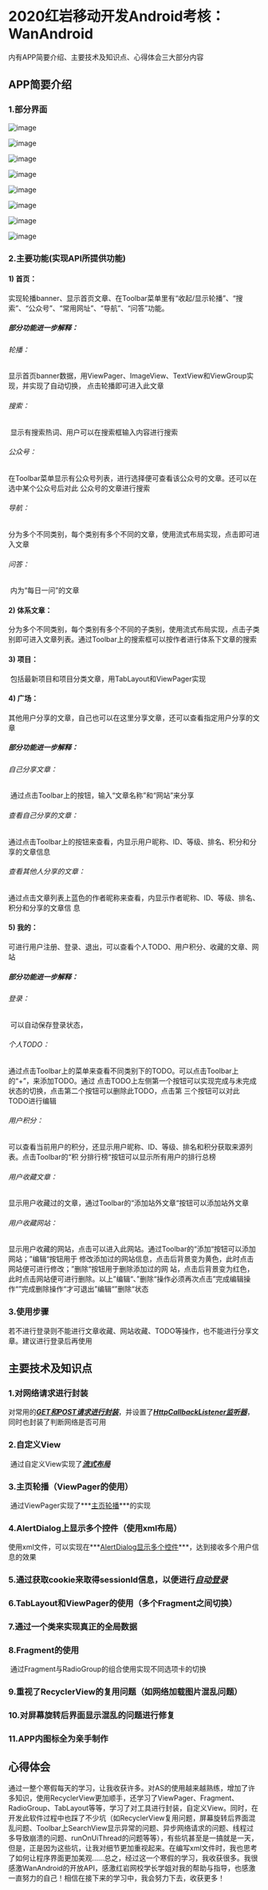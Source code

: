 # 2020红岩移动开发Android考核：WanAndroid

内有APP简要介绍、主要技术及知识点、心得体会三大部分内容

## APP简要介绍

### 1.部分界面

![image](https://github.com/SkyD666/WanAndroid/blob/master/ScreenShots/首页.gif)

![image](https://github.com/SkyD666/WanAndroid/blob/master/ScreenShots/体系.jpg)

![image](https://github.com/SkyD666/WanAndroid/blob/master/ScreenShots/项目.jpg)

![image](https://github.com/SkyD666/WanAndroid/blob/master/ScreenShots/广场.jpg)

![image](https://github.com/SkyD666/WanAndroid/blob/master/ScreenShots/我的.jpg)

![image](https://github.com/SkyD666/WanAndroid/blob/master/ScreenShots/登录.jpg)

![image](https://github.com/SkyD666/WanAndroid/blob/master/ScreenShots/排行榜.jpg)

![image](https://github.com/SkyD666/WanAndroid/blob/master/ScreenShots/TODO.jpg)

### 2.主要功能(实现API所提供功能)

#### 1) 首页：

​		实现轮播banner、显示首页文章、在Toolbar菜单里有“收起/显示轮播”、“搜索”、“公众号”、“常用网址”、“导航”、“问答”功能。

##### 				部分功能进一步解释：

###### 				轮播：

​				显示首页banner数据，用ViewPager、ImageView、TextView和ViewGroup实现，并实现了自动切换，		点击轮播即可进入此文章

###### 				搜索：

​				显示有搜索热词、用户可以在搜索框输入内容进行搜索

###### 				公众号：

​				在Toolbar菜单显示有公众号列表，进行选择便可查看该公众号的文章。还可以在选中某个公众号后对此		公众号的文章进行搜索

###### 				导航：

​				分为多个不同类别，每个类别有多个不同的文章，使用流式布局实现，点击即可进入文章

###### 				问答：

​				内为“每日一问”的文章

#### 2) 体系文章：

​		分为多个不同类别，每个类别有多个不同的子类别，使用流式布局实现，点击子类别即可进入文章列表。通过Toolbar上的搜索框可以按作者进行体系下文章的搜索

#### 3) 项目：

​		包括最新项目和项目分类文章，用TabLayout和ViewPager实现

#### 4) 广场：

​		其他用户分享的文章，自己也可以在这里分享文章，还可以查看指定用户分享的文章

##### 				部分功能进一步解释：

###### 				自己分享文章：

​				通过点击Toolbar上的按钮，输入“文章名称”和“网站”来分享

###### 				查看自己分享的文章：

​				通过点击Toolbar上的按钮来查看，内显示用户昵称、ID、等级、排名、积分和分享的文章信息

###### 				查看其他人分享的文章：

​				通过点击文章列表上蓝色的作者昵称来查看，内显示作者昵称、ID、等级、排名、积分和分享的文章信		息

#### 5) 我的：

​		可进行用户注册、登录、退出，可以查看个人TODO、用户积分、收藏的文章、网站

##### 						部分功能进一步解释：

###### 						登录：

​				可以自动保存登录状态，

###### 						个人TODO：

​				通过点击Toolbar上的菜单来查看不同类别下的TODO。可以点击Toolbar上的“+”，来添加TODO。通过		点击TODO上左侧第一个按钮可以实现完成与未完成状态的切换，点击第二个按钮可以删除此TODO，点击第		三个按钮可以对此TODO进行编辑

###### 						用户积分：

​				可以查看当前用户的积分，还显示用户昵称、ID、等级、排名和积分获取来源列表。点击Toolbar的“积		分排行榜“按钮可以显示所有用户的排行总榜

###### 						用户收藏文章：

​				显示用户收藏过的文章，通过Toolbar的“添加站外文章“按钮可以添加站外文章

###### 				用户收藏网站：

​				显示用户收藏的网站，点击可以进入此网站。通过Toolbar的“添加“按钮可以添加网站；”编辑“按钮用于		修改添加过的网站信息，点击后背景变为黄色，此时点击网站便可进行修改；”删除“按钮用于删除添加过的网		站，点击后背景变为红色，此时点击网站便可进行删除。以上”编辑“、”删除“操作必须再次点击”完成编辑操		作“”完成删除操作“才可退出”编辑“”删除“状态

### 3.使用步骤

​		若不进行登录则不能进行文章收藏、网站收藏、TODO等操作，也不能进行分享文章。建议进行登录后再使用

## 主要技术及知识点

### 1.对网络请求进行封装

​		对常用的<u>***GET和POST请求进行封装***</u>，并设置了<u>***HttpCallbackListener监听器***</u>，同时也封装了判断网络是否可用

### 2.自定义View

​		通过自定义View实现了<u>***流式布局***</u>

### 3.主页轮播（ViewPager的使用）

​		通过ViewPager实现了***<u>主页轮播</u>***的实现

### 4.AlertDialog上显示多个控件（使用xml布局）

​		使用xml文件，可以实现在***<u>AlertDialog显示多个控件</u>***，达到接收多个用户信息的效果

### 5.通过获取cookie来取得sessionId信息，以便进行<u>***自动登录***</u>

### 6.TabLayout和ViewPager的使用（多个Fragment之间切换）

### 7.通过一个类来实现真正的全局数据

### 8.Fragment的使用

​		通过Fragment与RadioGroup的组合使用实现不同选项卡的切换

### 9.重视了RecyclerView的复用问题（如网络加载图片混乱问题）

### 10.对屏幕旋转后界面显示混乱的问题进行修复

### 11.APP内图标全为亲手制作

## 心得体会

​		通过一整个寒假每天的学习，让我收获许多。对AS的使用越来越熟练，增加了许多知识，使用RecyclerView更加顺手，还学习了ViewPager、Fragment、RadioGroup、TabLayout等等，学习了对工具进行封装，自定义View。同时，在开发此软件过程中也踩了不少坑（如RecyclerView复用问题，屏幕旋转后界面混乱问题、Toolbar上SearchView显示异常的问题、异步网络请求的问题、线程过多导致崩溃的问题、runOnUiThread的问题等等），有些坑甚至是一搞就是一天，但是，正是因为这些坑，让我对细节更加重视起来。在编写xml文件时，我也思考了如何让程序界面更加美观……总之，经过这一个寒假的学习，我收获很多。我很感激WanAndroid的开放API，感激红岩网校学长学姐对我的帮助与指导，也感激一直努力的自己！相信在接下来的学习中，我会努力下去，收获更多！